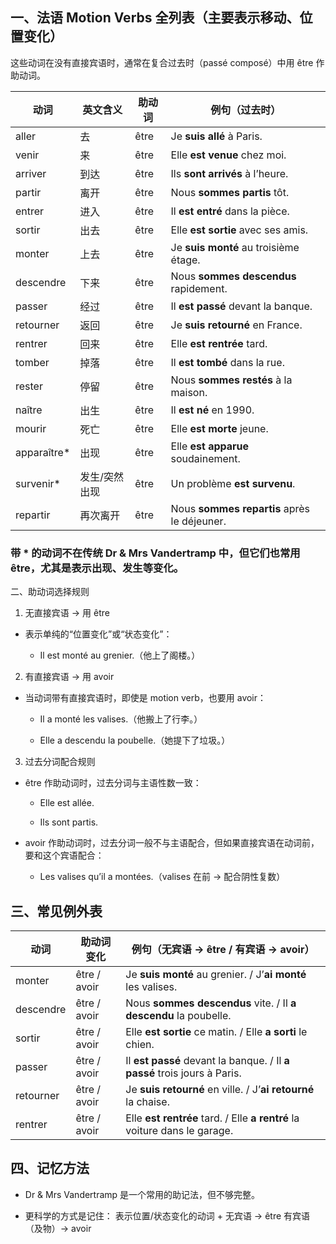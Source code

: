 ## 一、法语 Motion Verbs 全列表（主要表示移动、位置变化）
这些动词在没有直接宾语时，通常在复合过去时（passé composé）中用 être 作助动词。

| 动词           | 英文含义    | 助动词  | 例句（过去时）                                     |
| ------------ | ------- | ---- | ------------------------------------------- |
| aller        | 去       | être | Je **suis allé** à Paris.                   |
| venir        | 来       | être | Elle **est venue** chez moi.                |
| arriver      | 到达      | être | Ils **sont arrivés** à l’heure.             |
| partir       | 离开      | être | Nous **sommes partis** tôt.                 |
| entrer       | 进入      | être | Il **est entré** dans la pièce.             |
| sortir       | 出去      | être | Elle **est sortie** avec ses amis.          |
| monter       | 上去      | être | Je **suis monté** au troisième étage.       |
| descendre    | 下来      | être | Nous **sommes descendus** rapidement.       |
| passer       | 经过      | être | Il **est passé** devant la banque.          |
| retourner    | 返回      | être | Je **suis retourné** en France.             |
| rentrer      | 回来      | être | Elle **est rentrée** tard.                  |
| tomber       | 掉落      | être | Il **est tombé** dans la rue.               |
| rester       | 停留      | être | Nous **sommes restés** à la maison.         |
| naître       | 出生      | être | Il **est né** en 1990.                      |
| mourir       | 死亡      | être | Elle **est morte** jeune.                   |
| apparaître\* | 出现      | être | Elle **est apparue** soudainement.          |
| survenir\*   | 发生/突然出现 | être | Un problème **est survenu**.                |
| repartir     | 再次离开    | être | Nous **sommes repartis** après le déjeuner. |

### 带 * 的动词不在传统 Dr & Mrs Vandertramp 中，但它们也常用 être，尤其是表示出现、发生等变化。

二、助动词选择规则
1. 无直接宾语 → 用 être
 - 表示单纯的“位置变化”或“状态变化”：

    - Il est monté au grenier.（他上了阁楼。）

2. 有直接宾语 → 用 avoir
 - 当动词带有直接宾语时，即使是 motion verb，也要用 avoir：

    - Il a monté les valises.（他搬上了行李。）

    - Elle a descendu la poubelle.（她提下了垃圾。）

3. 过去分词配合规则
 - être 作助动词时，过去分词与主语性数一致：

    - Elle est allée.

    - Ils sont partis.

 - avoir 作助动词时，过去分词一般不与主语配合，但如果直接宾语在动词前，要和这个宾语配合：

    - Les valises qu’il a montées.（valises 在前 → 配合阴性复数）

## 三、常见例外表

| 动词        | 助动词变化        | 例句（无宾语 → être / 有宾语 → avoir）                                              |
| --------- | ------------ | ------------------------------------------------------------------------- |
| monter    | être / avoir | Je **suis monté** au grenier. / J’**ai monté** les valises.               |
| descendre | être / avoir | Nous **sommes descendus** vite. / Il **a descendu** la poubelle.          |
| sortir    | être / avoir | Elle **est sortie** ce matin. / Elle **a sorti** le chien.                |
| passer    | être / avoir | Il **est passé** devant la banque. / Il **a passé** trois jours à Paris.  |
| retourner | être / avoir | Je **suis retourné** en ville. / J’**ai retourné** la chaise.             |
| rentrer   | être / avoir | Elle **est rentrée** tard. / Elle **a rentré** la voiture dans le garage. |

## 四、记忆方法
 - Dr & Mrs Vandertramp 是一个常用的助记法，但不够完整。

 - 更科学的方式是记住：
表示位置/状态变化的动词 + 无宾语 → être
有宾语（及物）→ avoir